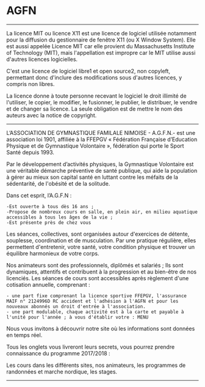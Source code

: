 # AGFN

------------------------------------------------------------------------------------------------------------------------------------------

La licence MIT ou licence X11 est une licence de logiciel utilisée notamment pour la diffusion du gestionnaire de fenêtre X11 (ou X Window System). Elle est aussi appelée Licence MIT car elle provient du Massachusetts Institute of Technology (MIT), mais l'appellation est impropre car le MIT utilise aussi d'autres licences logicielles.

C'est une licence de logiciel libre1 et open source2, non copyleft, permettant donc d'inclure des modifications sous d'autres licences, y compris non libres.

La licence donne à toute personne recevant le logiciel le droit illimité de l'utiliser, le copier, le modifier, le fusionner, le publier, le distribuer, le vendre et de changer sa licence. La seule obligation est de mettre le nom des auteurs avec la notice de copyright.

------------------------------------------------------------------------------------------------------------------------------------------

L’ASSOCIATION DE GYMNASTIQUE FAMILALE NIMOISE - A.G.F.N.- est une association loi 1901, affiliée à la FFEPGV « Fédération Française d’Education Physique et de Gymnastique Volontaire », fédération qui porte le Sport Santé depuis 1993.

Par le développement d’activités physiques, la Gymnastique Volontaire est une véritable démarche préventive de santé publique, qui aide la population à gérer au mieux son capital santé en luttant contre les méfaits de la sédentarité, de l'obésité et de la solitude.

Dans cet esprit, l’A.G.F.N :

    -Est ouverte à tous dès 16 ans ;
    -Propose de nombreux cours en salle, en plein air, en milieu aquatique accessibles à tous les âges de la vie ;
    -Est présente près de chez vous

Les séances, collectives, sont organisées autour d'exercices de détente, souplesse, coordination et de musculation. Par une pratique régulière, elles permettent d'entretenir, votre santé, votre condition physique et trouver un équilibre harmonieux de votre corps.

Nos animateurs sont des professionnels, diplômés et salariés ; Ils sont dynamiques, attentifs et contribuent à la progression et au bien-être de nos licenciés.
Les séances de cours sont accessibles après règlement d'une cotisation annuelle, comprenant :

    - une part fixe comprenant la licence sportive FFEPGV, l'assurance MAIF n° 2124996D RC accident et l'adhésion à l'AGFN et pour les nouveaux abonnés un droit d'entrée à l'association.
    - une part modulable, chaque activité est à la carte et payable à l'unité pour l'année ; à vous d'établir votre : MENU

Nous vous invitons à découvrir notre site où les informations sont données en temps réel.

Tous les onglets vous livreront leurs secrets, vous pourrez prendre connaissance du programme 2017/2018 :

Les cours dans les différents sites, nos animateurs, les programmes de randonnées et marche nordique, les stages.

------------------------------------------------------------------------------------------------------------------------------------------
